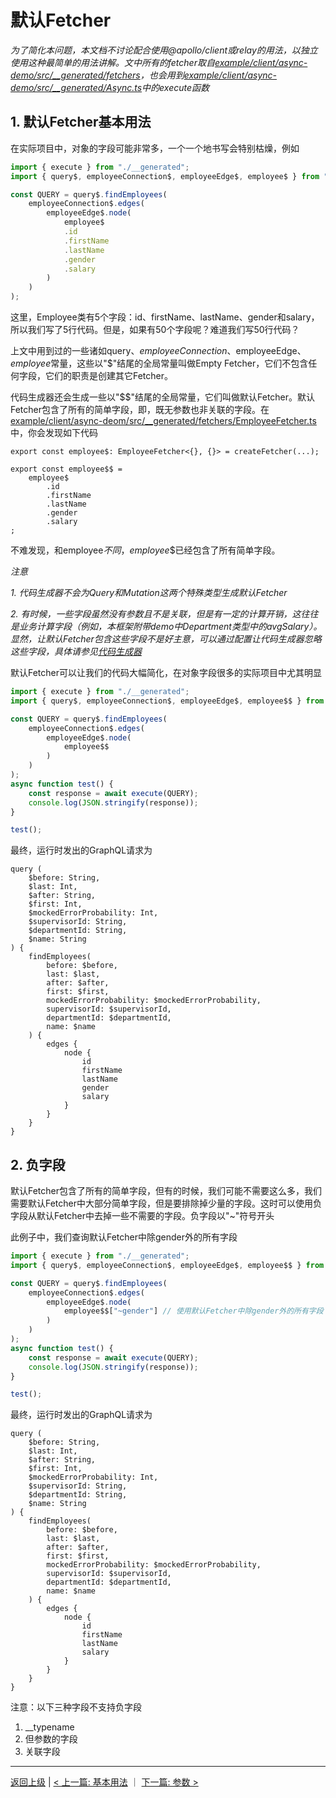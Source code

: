 # 默认Fetcher

*为了简化本问题，本文档不讨论配合使用@apollo/client或relay的用法，以独立使用这种最简单的用法讲解。文中所有的fetcher取自[example/client/async-demo/src/__generated/fetchers](example/client/async-demo/src/__generated/fetchers)，也会用到[example/client/async-demo/src/__generated/Async.ts](example/client/async-demo/src/__generated/Async.ts)中的execute函数*

## 1. 默认Fetcher基本用法

在实际项目中，对象的字段可能非常多，一个一个地书写会特别枯燥，例如
```ts
import { execute } from "./__generated";
import { query$, employeeConnection$, employeeEdge$, employee$ } from "./__generated/fetchers";

const QUERY = query$.findEmployees(
    employeeConnection$.edges(
        employeeEdge$.node(
            employee$
            .id
            .firstName
            .lastName
            .gender
            .salary
        )
    )
);
```

这里，Employee类有5个字段：id、firstName、lastName、gender和salary，所以我们写了5行代码。但是，如果有50个字段呢？难道我们写50行代码？

上文中用到过的一些诸如query$、employeeConnection$、employeeEdge$、employee$常量，这些以"$"结尾的全局常量叫做Empty Fetcher，它们不包含任何字段，它们的职责是创建其它Fetcher。

代码生成器还会生成一些以"$$"结尾的全局常量，它们叫做默认Fetcher。默认Fetcher包含了所有的简单字段，即，既无参数也非关联的字段。在[example/client/async-deom/src/__generated/fetchers/EmployeeFetcher.ts](example/client/async-deom/src/__generated/fetchers/EmployeeFetcher.ts)中，你会发现如下代码
```
export const employee$: EmployeeFetcher<{}, {}> = createFetcher(...);

export const employee$$ = 
	employee$
		.id
		.firstName
		.lastName
		.gender
		.salary
;

```
不难发现，和employee$不同，employee$$已经包含了所有简单字段。

*注意*

*1. 代码生成器不会为Query和Mutation这两个特殊类型生成默认Fetcher*

*2. 有时候，一些字段虽然没有参数且不是关联，但是有一定的计算开销，这往往是业务计算字段（例如，本框架附带demo中Department类型中的avgSalary）。显然，让默认Fetcher包含这些字段不是好主意，可以通过配置让代码生成器忽略这些字段，具体请参见[代码生成器](../generator_zh_CN.md)*

默认Fetcher可以让我们的代码大幅简化，在对象字段很多的实际项目中尤其明显
```ts
import { execute } from "./__generated";
import { query$, employeeConnection$, employeeEdge$, employee$$ } from "./__generated/fetchers";

const QUERY = query$.findEmployees(
    employeeConnection$.edges(
        employeeEdge$.node(
            employee$$
        )
    )
);
async function test() {
    const response = await execute(QUERY);
    console.log(JSON.stringify(response));
}

test();

```
最终，运行时发出的GraphQL请求为
```
query (
	$before: String, 
	$last: Int, 
	$after: String, 
	$first: Int, 
	$mockedErrorProbability: Int, 
	$supervisorId: String, 
	$departmentId: String, 
	$name: String
) {
	findEmployees(
		before: $before, 
		last: $last, 
		after: $after, 
		first: $first, 
		mockedErrorProbability: $mockedErrorProbability, 
		supervisorId: $supervisorId, 
		departmentId: $departmentId, 
		name: $name
	) {
		edges {
			node {
				id
				firstName
				lastName
				gender
				salary
			}
		}
	}
}
```

## 2. 负字段

默认Fetcher包含了所有的简单字段，但有的时候，我们可能不需要这么多，我们需要默认Fetcher中大部分简单字段，但是要排除掉少量的字段。这时可以使用负字段从默认Fetcher中去掉一些不需要的字段。负字段以"~"符号开头

此例子中，我们查询默认Fetcher中除gender外的所有字段

```ts
import { execute } from "./__generated";
import { query$, employeeConnection$, employeeEdge$, employee$$ } from "./__generated/fetchers";

const QUERY = query$.findEmployees(
    employeeConnection$.edges(
        employeeEdge$.node(
            employee$$["~gender"] // 使用默认Fetcher中除gender外的所有字段
        )
    )
);
async function test() {
    const response = await execute(QUERY);
    console.log(JSON.stringify(response));
}

test();

```
最终，运行时发出的GraphQL请求为
```
query (
	$before: String, 
	$last: Int, 
	$after: String, 
	$first: Int, 
	$mockedErrorProbability: Int, 
	$supervisorId: String, 
	$departmentId: String, 
	$name: String
) {
	findEmployees(
		before: $before, 
		last: $last, 
		after: $after, 
		first: $first, 
		mockedErrorProbability: $mockedErrorProbability, 
		supervisorId: $supervisorId, 
		departmentId: $departmentId, 
		name: $name
	) {
		edges {
			node {
				id
				firstName
				lastName
				salary
			}
		}
	}
}
```

注意：以下三种字段不支持负字段
1. __typename
2. 但参数的字段
3. 关联字段

----------------------
[返回上级](./README_zh_CN.md) | [< 上一篇: 基本用法](./basic_zh_CN.md) ｜ [下一篇: 参数 >](./variables_zh_CN.md)
